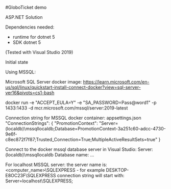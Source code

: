 #GloboTicket demo

ASP.NET Solution

Dependencies needed:
- runtime for dotnet 5
- SDK dotnet 5

(Tested with Visual Studio 2019)


Initial state

Using MSSQL:

Microsoft SQL Server docker image:
https://learn.microsoft.com/en-us/sql/linux/quickstart-install-connect-docker?view=sql-server-ver16&pivots=cs1-bash

docker run -e "ACCEPT_EULA=Y" -e "SA_PASSWORD=Pass@word1" -p 1433:1433 -d mcr.microsoft.com/mssql/server:2019-latest

Connection string for MSSQL docker container: appsettings.json
  "ConnectionStrings": {
    "PromotionContext": "Server=(localdb)\\mssqllocaldb;Database=PromotionContext-3a251c60-adcc-4730-9e6f-c8ec872f7f87;Trusted_Connection=True;MultipleActiveResultSets=true"
  }


Connect to the docker mssql database server in Visual Studio:
Server: (localdb)\mssqllocaldb
Database name: ...


For localhost MSSQL server:
the server name is: <computer_name>\SQLEXPRESS - for example DESKTOP-E8OC23F\SQLEXPRESS
connection string will start with: Server=localhost\\SQLEXPRESS;